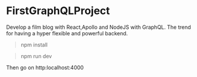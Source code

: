 # FirstGraphQLProject

Develop a film blog with React,Apollo and NodeJS with GraphQL. The trend for having a hyper flexible and powerful backend.

> npm install

> npm run dev

Then go on http:localhost:4000
